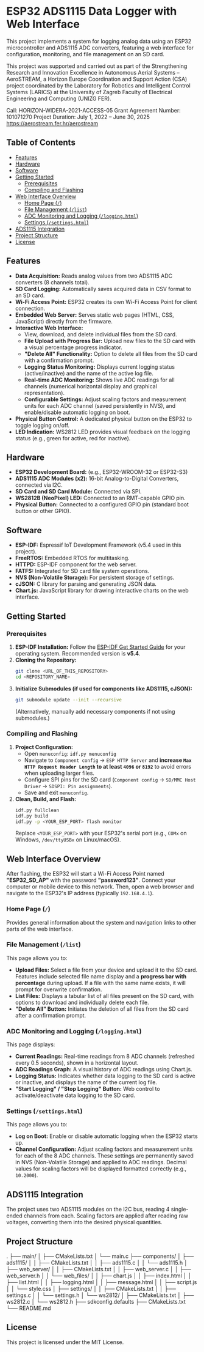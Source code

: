 # ESP32 ADS1115 Data Logger with Web Interface

This project implements a system for logging analog data using an ESP32 microcontroller and ADS1115 ADC converters, featuring a web interface for configuration, monitoring, and file management on an SD card.

This project was supported and carried out as part of the Strengthening Research and Innovation Excellence in Autonomous Aerial Systems – AeroSTREAM, a Horizon Europe Coordination and Support Action (CSA) project coordinated by the Laboratory for Robotics and Intelligent Control Systems (LARICS) at the University of Zagreb Faculty of Electrical Engineering and Computing (UNIZG FER).

Call: HORIZON-WIDERA-2021-ACCESS-05
Grant Agreement Number: 101071270
Project Duration: July 1, 2022 – June 30, 2025
https://aerostream.fer.hr/aerostream

## Table of Contents
- [Features](#features)
- [Hardware](#hardware)
- [Software](#software)
- [Getting Started](#getting-started)
  - [Prerequisites](#prerequisites)
  - [Compiling and Flashing](#compiling-and-flashing)
- [Web Interface Overview](#web-interface-overview)
  - [Home Page (`/`)](#home-page--)
  - [File Management (`/list`)](#file-management-list)
  - [ADC Monitoring and Logging (`/logging.html`)](#adc-monitoring-and-logging-logginghtml)
  - [Settings (`/settings.html`)](#settings-settingshtml)
- [ADS1115 Integration](#ads1115-integration)
- [Project Structure](#project-structure)
- [License](#license)

## Features
* **Data Acquisition:** Reads analog values from two ADS1115 ADC converters (8 channels total).
* **SD Card Logging:** Automatically saves acquired data in CSV format to an SD card.
* **Wi-Fi Access Point:** ESP32 creates its own Wi-Fi Access Point for client connection.
* **Embedded Web Server:** Serves static web pages (HTML, CSS, JavaScript) directly from the firmware.
* **Interactive Web Interface:**
    * View, download, and delete individual files from the SD card.
    * **File Upload with Progress Bar:** Upload new files to the SD card with a visual percentage progress indicator.
    * **"Delete All" Functionality:** Option to delete all files from the SD card with a confirmation prompt.
    * **Logging Status Monitoring:** Displays current logging status (active/inactive) and the name of the active log file.
    * **Real-time ADC Monitoring:** Shows live ADC readings for all channels (numerical horizontal display and graphical representation).
    * **Configurable Settings:** Adjust scaling factors and measurement units for each ADC channel (saved persistently in NVS), and enable/disable automatic logging on boot.
* **Physical Button Control:** A dedicated physical button on the ESP32 to toggle logging on/off.
* **LED Indication:** WS2812 LED provides visual feedback on the logging status (e.g., green for active, red for inactive).

## Hardware
* **ESP32 Development Board:** (e.g., ESP32-WROOM-32 or ESP32-S3)
* **ADS1115 ADC Modules (x2):** 16-bit Analog-to-Digital Converters, connected via I2C.
* **SD Card and SD Card Module:** Connected via SPI.
* **WS2812B (NeoPixel) LED:** Connected to an RMT-capable GPIO pin.
* **Physical Button:** Connected to a configured GPIO pin (standard boot button or other GPIO).

## Software
* **ESP-IDF:** Espressif IoT Development Framework (v5.4 used in this project).
* **FreeRTOS:** Embedded RTOS for multitasking.
* **HTTPD:** ESP-IDF component for the web server.
* **FATFS:** Integrated for SD card file system operations.
* **NVS (Non-Volatile Storage):** For persistent storage of settings.
* **cJSON:** C library for parsing and generating JSON data.
* **Chart.js:** JavaScript library for drawing interactive charts on the web interface.

## Getting Started

### Prerequisites
1.  **ESP-IDF Installation:** Follow the [ESP-IDF Get Started Guide](https://docs.espressif.com/projects/esp-idf/en/latest/esp32/get-started/index.html) for your operating system. Recommended version is **v5.4**.
2.  **Cloning the Repository:**
    ```bash
    git clone <URL_OF_THIS_REPOSITORY>
    cd <REPOSITORY_NAME>
    ```
3.  **Initialize Submodules (if used for components like ADS1115, cJSON):**
    ```bash
    git submodule update --init --recursive
    ```
    (Alternatively, manually add necessary components if not using submodules.)

### Compiling and Flashing
1.  **Project Configuration:**
    * Open `menuconfig`: `idf.py menuconfig`
    * Navigate to `Component config` -> `ESP HTTP Server` and **increase `Max HTTP Request Header Length` to at least `4096` or `8192`** to avoid errors when uploading larger files.
    * Configure SPI pins for the SD card (`Component config` -> `SD/MMC Host Driver` -> `SDSPI: Pin assignments`).
    * Save and exit `menuconfig`.
2.  **Clean, Build, and Flash:**
    ```bash
    idf.py fullclean
    idf.py build
    idf.py -p <YOUR_ESP_PORT> flash monitor
    ```
    Replace `<YOUR_ESP_PORT>` with your ESP32's serial port (e.g., `COMx` on Windows, `/dev/ttyUSBx` on Linux/macOS).

## Web Interface Overview

After flashing, the ESP32 will start a Wi-Fi Access Point named **"ESP32\_SD\_AP"** with the password **"password123"**. Connect your computer or mobile device to this network.
Then, open a web browser and navigate to the ESP32's IP address (typically `192.168.4.1`).

### Home Page (`/`)
Provides general information about the system and navigation links to other parts of the web interface.

### File Management (`/list`)
This page allows you to:
* **Upload Files:** Select a file from your device and upload it to the SD card. Features include selected file name display and a **progress bar with percentage** during upload. If a file with the same name exists, it will prompt for overwrite confirmation.
* **List Files:** Displays a tabular list of all files present on the SD card, with options to download and individually delete each file.
* **"Delete All" Button:** Initiates the deletion of all files from the SD card after a confirmation prompt.

### ADC Monitoring and Logging (`/logging.html`)
This page displays:
* **Current Readings:** Real-time readings from 8 ADC channels (refreshed every 0.5 seconds), shown in a horizontal layout.
* **ADC Readings Graph:** A visual history of ADC readings using Chart.js.
* **Logging Status:** Indicates whether data logging to the SD card is active or inactive, and displays the name of the current log file.
* **"Start Logging" / "Stop Logging" Button:** Web control to activate/deactivate data logging to the SD card.

### Settings (`/settings.html`)
This page allows you to:
* **Log on Boot:** Enable or disable automatic logging when the ESP32 starts up.
* **Channel Configuration:** Adjust scaling factors and measurement units for each of the 8 ADC channels. These settings are permanently saved in NVS (Non-Volatile Storage) and applied to ADC readings. Decimal values for scaling factors will be displayed formatted correctly (e.g., `10.2000`).

## ADS1115 Integration
The project uses two ADS1115 modules on the I2C bus, reading 4 single-ended channels from each. Scaling factors are applied after reading raw voltages, converting them into the desired physical quantities.

## Project Structure
.
├── main/
│   ├── CMakeLists.txt
│   └── main.c
├── components/
│   ├── ads1115/
│   │   ├── CMakeLists.txt
│   │   ├── ads1115.c
│   │   └── ads1115.h
│   ├── web_server/
│   │   ├── CMakeLists.txt
│   │   ├── web_server.c
│   │   ├── web_server.h
│   │   └── web_files/
│   │       ├── chart.js
│   │       ├── index.html
│   │       ├── list.html
│   │       ├── logging.html
│   │       ├── message.html
│   │       ├── script.js
│   │       └── style.css
│   ├── settings/
│   │   ├── CMakeLists.txt
│   │   ├── settings.c
│   │   └── settings.h
│   └── ws2812/
│       ├── CMakeLists.txt
│       ├── ws2812.c
│       └── ws2812.h
├── sdkconfig.defaults
├── CMakeLists.txt
└── README.md


## License
This project is licensed under the MIT License.
